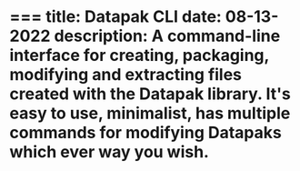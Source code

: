 === 
title: Datapak CLI
date: 08-13-2022
description: A command-line interface for creating, packaging, modifying and extracting files created with the Datapak library. It's easy to use, minimalist, has multiple commands for modifying Datapaks which ever way you wish.
=== 